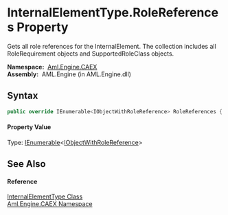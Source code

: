 InternalElementType.RoleReferences Property
===========================================
Gets all role references for the InternalElement. The collection includes all RoleRequirement objects and SupportedRoleClass objects.

  **Namespace:**  [Aml.Engine.CAEX][1]  
  **Assembly:**  AML.Engine (in AML.Engine.dll)

Syntax
------

```csharp
public override IEnumerable<IObjectWithRoleReference> RoleReferences { get; }
```

#### Property Value
Type: [IEnumerable][2]&lt;[IObjectWithRoleReference][3]>

See Also
--------

#### Reference
[InternalElementType Class][4]  
[Aml.Engine.CAEX Namespace][1]  

[1]: ../README.md
[2]: https://docs.microsoft.com/dotnet/api/system.collections.generic.ienumerable-1
[3]: ../IObjectWithRoleReference/README.md
[4]: README.md
[5]: https://www.automationml.org
[6]: ../../icons/logoShade.png